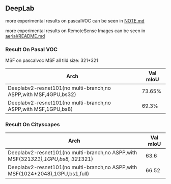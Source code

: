 
## DeepLab

more experimental results on pascalVOC can be seen in [NOTE.md](NOTE.md)


more experimental results on RemoteSense Images can be seen in [aerial/README.md](aerial/README.md)


### Result On Pasal VOC
MSF on pascalvoc MSF all tild size: 321*321

Arch | Val mIoU
------------ | -------------
Deeplabv2-resnet101(no multi-branch,no ASPP,with MSF,4GPU,bs32) | 73.65%
Deeplabv2-resnet101(no multi-branch,no ASPP,with MSF,1GPU,bs8) | 69.3%
### Result On Cityscapes

Arch | Val mIoU
------------ | -------------
Deeplabv2-resnet101(no multi-branch,no ASPP,with MSF(321*321),1GPU,bs8, 321*321) | 63.6
Deeplabv2-resnet101(no multi-branch,no ASPP,with MSF(1024*2048),1GPU,bs1,full) | 66.52
